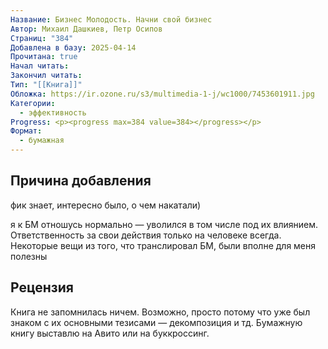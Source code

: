 ```yaml
---
Название: Бизнес Молодость. Начни свой бизнес
Автор: Михаил Дашкиев, Петр Осипов
Страниц: "384"
Добавлена в базу: 2025-04-14
Прочитана: true
Начал читать: 
Закончил читать: 
Тип: "[[Книга]]"
Обложка: https://ir.ozone.ru/s3/multimedia-1-j/wc1000/7453601911.jpg
Категории:
  - эффективность
Progress: <p><progress max=384 value=384></progress></p>
Формат:
  - бумажная
---
```

## Причина добавления

фик знает, интересно было, о чем накатали)

я к БМ отношусь нормально — уволился в том числе под их влиянием. Ответственность за свои действия только на человеке всегда. Некоторые вещи из того, что транслировал БМ, были вполне для меня полезны

## Рецензия

Книга не запомнилась ничем. Возможно, просто потому что уже был знаком с их основными тезисами — декомпозиция и тд. Бумажную книгу выставлю на Авито или на буккроссинг.